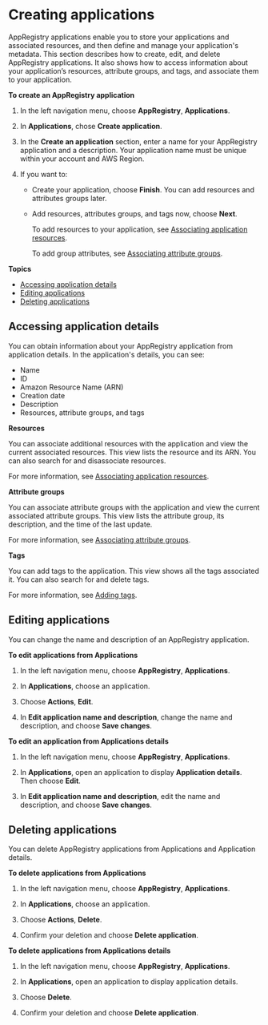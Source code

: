 # Creating applications<a name="create-app"></a>

AppRegistry applications enable you to store your applications and associated resources, and then define and manage your application's metadata\. This section describes how to create, edit, and delete AppRegistry applications\. It also shows how to access information about your application’s resources, attribute groups, and tags, and associate them to your application\.

**To create an AppRegistry application**

1. In the left navigation menu, choose **AppRegistry**, **Applications**\.

1. In **Applications**, chose **Create application**\.

1. In the **Create an application** section, enter a name for your AppRegistry application and a description\. Your application name must be unique within your account and AWS Region\. 

1. If you want to:
   + Create your application, choose **Finish**\. You can add resources and attributes groups later\.
   + Add resources, attributes groups, and tags now, choose **Next**\. 

     To add resources to your application, see [Associating application resources](associate-resource.md)\.

     To add group attributes, see [Associating attribute groups](associate-attributes.md)\.

**Topics**
+ [Accessing application details](#access-app-details)
+ [Editing applications](#edit-app)
+ [Deleting applications](#delete-app)

## Accessing application details<a name="access-app-details"></a>

You can obtain information about your AppRegistry application from application details\. In the application's details, you can see:
+ Name
+ ID
+ Amazon Resource Name \(ARN\)
+ Creation date 
+ Description
+ Resources, attribute groups, and tags

**Resources**

You can associate additional resources with the application and view the current associated resources\. This view lists the resource and its ARN\. You can also search for and disassociate resources\.

For more information, see [Associating application resources](associate-resource.md)\.

**Attribute groups**

You can associate attribute groups with the application and view the current associated attribute groups\. This view lists the attribute group, its description, and the time of the last update\.

For more information, see [Associating attribute groups](associate-attributes.md)\.

**Tags**

You can add tags to the application\. This view shows all the tags associated it\. You can also search for and delete tags\.

For more information, see [Adding tags](add-tags.md)\.

## Editing applications<a name="edit-app"></a>

You can change the name and description of an AppRegistry application\.

**To edit applications from Applications**

1. In the left navigation menu, choose **AppRegistry**, **Applications**\.

1. In **Applications**, choose an application\.

1. Choose **Actions**, **Edit**\.

1. In **Edit application name and description**, change the name and description, and choose **Save changes**\.

**To edit an application from Applications details**

1. In the left navigation menu, choose **AppRegistry**, **Applications**\.

1. In **Applications**, open an application to display **Application details**\. Then choose **Edit**\.

1. In **Edit application name and description**, edit the name and description, and choose **Save changes**\.

## Deleting applications<a name="delete-app"></a>

You can delete AppRegistry applications from Applications and Application details\.

**To delete applications from Applications**

1. In the left navigation menu, choose **AppRegistry**, **Applications**\.

1. In **Applications**, choose an application\.

1. Choose **Actions**, **Delete**\.

1. Confirm your deletion and choose **Delete application**\.

**To delete applications from Applications details**

1. In the left navigation menu, choose **AppRegistry**, **Applications**\.

1. In **Applications**, open an application to display application details\. 

1. Choose **Delete**\. 

1. Confirm your deletion and choose **Delete application**\.